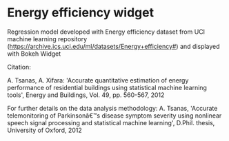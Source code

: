 # Energy efficiency widget
Regression model developed with Energy efficiency dataset from UCI machine learning repository (https://archive.ics.uci.edu/ml/datasets/Energy+efficiency#) and displayed with Bokeh Widget

Citation:

A. Tsanas, A. Xifara: 'Accurate quantitative estimation of energy performance of residential buildings using statistical machine learning tools', Energy and Buildings, Vol. 49, pp. 560-567, 2012 

For further details on the data analysis methodology: 
A. Tsanas, 'Accurate telemonitoring of Parkinsonâ€™s disease symptom severity using nonlinear speech signal processing and statistical machine learning', D.Phil. thesis, University of Oxford, 2012 
